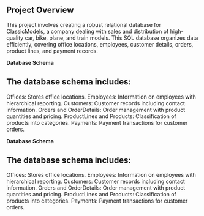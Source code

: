 ## Project Overview
This project involves creating a robust relational database for ClassicModels,
a company dealing with sales and distribution of high-quality car, bike, plane, and train models.
This SQL database organizes data efficiently, covering office locations, employees, customer details, orders, product lines, and payment records.

**Database Schema**
## The database schema includes:

Offices: Stores office locations.
Employees: Information on employees with hierarchical reporting.
Customers: Customer records including contact information.
Orders and OrderDetails: Order management with product quantities and pricing.
ProductLines and Products: Classification of products into categories.
Payments: Payment transactions for customer orders.


**Database Schema**
 ## The database schema includes:

Offices: Stores office locations.
Employees: Information on employees with hierarchical reporting.
Customers: Customer records including contact information.
Orders and OrderDetails: Order management with product quantities and pricing.
ProductLines and Products: Classification of products into categories.
Payments: Payment transactions for customer orders.
